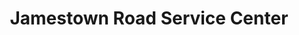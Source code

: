 ---
title: "Jamestown Road Service Center"
url: /williamsburg/jamestown-road-service-center/
shop: car repair
---